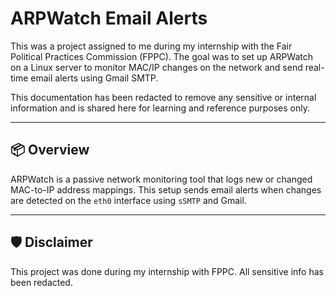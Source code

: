 # ARPWatch Email Alerts

This was a project assigned to me during my internship with the Fair Political Practices Commission (FPPC). The goal was to set up ARPWatch on a Linux server to monitor MAC/IP changes on the network and send real-time email alerts using Gmail SMTP.

This documentation has been redacted to remove any sensitive or internal information and is shared here for learning and reference purposes only.

---

## 📦 Overview

ARPWatch is a passive network monitoring tool that logs new or changed MAC-to-IP address mappings. This setup sends email alerts when changes are detected on the `eth0` interface using `sSMTP` and Gmail.

---

## 🛡️ Disclaimer

This project was done during my internship with FPPC. All sensitive info has been redacted.

